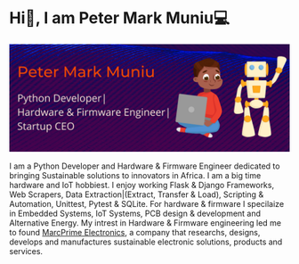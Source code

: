 # Hi:wave:, I am Peter Mark Muniu:computer:

![alt text](https://github.com/keystro/keystro/blob/main/github%20cover.png?raw=true)

I am a Python Developer and Hardware & Firmware Engineer dedicated to bringing Sustainable solutions to innovators in Africa. I am a big time hardware and IoT hobbiest. I enjoy working Flask & Django Frameworks, Web Scrapers, Data Extraction|(Extract, Transfer & Load), Scripting & Automation, Unittest, Pytest & SQLite. For hardware & firmware I specilaize in Embedded Systems, IoT Systems, PCB design & development and Alternative Energy. My intrest in Hardware & Firmware engineering led me to found [MarcPrime Electronics](https://marcprime-tech.co.ke/), a company that researchs, designs, develops and manufactures sustainable electronic solutions, products and services.
